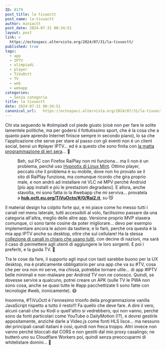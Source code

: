 ```yaml
---
ID: 8179
post_title: la tivuoctt
post_name: la-tivuoctt
author: minioctt
post_date: 2024-07-31 00:34:51
layout: post
link: >
  https://octospacc.altervista.org/2024/07/31/la-tivuoctt/
published: true
tags:
  - app
  - IPTV
  - olimpiadi
  - player
  - TiVuOctt
  - TV
  - web
  - webapp
categories:
  - Senza categoria
title: la tivuoctt
date: 2024-07-31 00:34:51
canonical_url:   https://octospacc.altervista.org/2024/07/31/la-tivuoctt/
---
```

<!-- wp:paragraph -->
<p>Chi sta seguendo le #olimpiadi col piede giusto (cioè non per fare le solite lamentele politiche, ma per godersi il fottutissimo sport, che è la cosa che a quanto pare aprendo Internet finisce sempre in secondo piano), lo sa che l'applicazione che serve per stare al passo con gli eventi non è un client social, bensì un #player IPTV... ed è a questo che sono finita con <a href="2024/07/30/ok-la-pazzia-e-fatta/">la matta programmazione di ieri sera</a>... 🤫️</p>
<!-- /wp:paragraph -->

<!-- wp:paragraph -->
<p></p>
<!-- /wp:paragraph -->

<!-- wp:image {"id":8180,"sizeSlug":"full","linkDestination":"none"} -->
<figure class="wp-block-image size-full"><img src="{{site.cdnurl}}/assets/uploads/2024/07/image-11.png" alt="" class="wp-image-8180"/><figcaption class="wp-element-caption">Beh, sul PC con Firefox RaiPlay non mi funziona... ma lì non è un problema, perché uso <a href="https://github.com/linuxmint/hypnotix">Hypnotix di Linux Mint</a>. Ottimo player, peccato che il problema è su mobile, dove non ho provato se il sito di RaiPlay funziona, ma comunque ricordo che gira proprio male, e non andrò ad installare né VLC né MPV perché Android [più app installi e più le prestazioni degradano]. E allora, anche stavolta, mi sono fatta io la #webapp che mi serviva... provatela a <a href="https://hub.octt.eu.org/TiVuOcto/#/0/Rai2.it"><strong>hub.octt.eu.org/TiVuOcto/#/0/Rai2.it</strong></a>, su 😼️</figcaption></figure>
<!-- /wp:image -->

<!-- wp:paragraph -->
<p></p>
<!-- /wp:paragraph -->

<!-- wp:paragraph -->
<p>Il material design ha colpito forte qui, e mi piace come ho messo tutti i canali nel menu laterale, tutti accessibili al volo, facilissimo passare da una categoria all'altra, meglio delle altre app. Versione proprio MVP stasera comunque, ci sono tante cosine da poter migliorare... devo per esempio implementare ancora le azioni da tastiera; e lo farò, perché ora questa è la mia app IPTV anche su desktop, oltre che sul cellulare! Ha la stessa <a href="https://github.com/Free-TV/IPTV">collezione di canali in chiaro che usano tutti</a>, con decine di nazioni, ma sarà il caso di permettere agli utenti di aggiungere le loro sorgenti. E poi i preferiti, e la guida TV. 🤭️</p>
<!-- /wp:paragraph -->

<!-- wp:paragraph -->
<p>Tra le cose da fare, il supporto agli input con tasti sarebbe buono per la UX desktop, ma è praticamente obbligatorio per una app che va su #TV, cosa che per ora non mi serve, ma chissà, potrebbe tornare utile... di app #IPTV belle minimali e non-malware per Android TV non ne conosco. Quindi, se dovesse servire a qualcuno, potrei creare un APK (sulle TV le PWA non sono cosa, anche se quasi tutte le #app pacchettizate lì sono fatte con tecnologie #web, ironicamente). 😷️</p>
<!-- /wp:paragraph -->

<!-- wp:paragraph -->
<p>Insomma, #TiVuOctt è l'ennesimo trionfo della programmazione vanilla JavaScript rispetto a tutto il resto!!! Fa quello che deve fare. A dire il vero, alcuni canali che su Kodi o quell'altro si vedrebbero, qui non vanno, perché sono da fonti particolari come YouTube o DailyMotion (!?), e dovrei gestirle appositamente, anziché darle a Video.js come fonti HLS lisce... ma nessuno dei principali canali italiani è così, quindi non freca troppo. Altri invece non vanno perché bloccati dal CORS e non gestiti dal mio proxy casalingo; ne butterò uno su Cloudflare Workers poi, quindi senza preoccuparmi di whitelistare domini... 🙏️</p>
<!-- /wp:paragraph -->